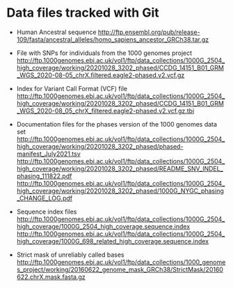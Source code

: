 
# Data files tracked with Git

- Human Ancestral sequence
http://ftp.ensembl.org/pub/release-109/fasta/ancestral_alleles/homo_sapiens_ancestor_GRCh38.tar.gz

- File with SNPs for individuals from the 1000 genomes project
http://ftp.1000genomes.ebi.ac.uk/vol1/ftp/data_collections/1000G_2504_high_coverage/working/20201028_3202_phased/CCDG_14151_B01_GRM_WGS_2020-08-05_chrX.filtered.eagle2-phased.v2.vcf.gz

- Index for Variant Call Format (VCF) file
http://ftp.1000genomes.ebi.ac.uk/vol1/ftp/data_collections/1000G_2504_high_coverage/working/20201028_3202_phased/CCDG_14151_B01_GRM_WGS_2020-08_05_chrX_filtered.eagle2-phased.v2.vcf.gz.tbi

- Documentation files for the phases version of the 1000 genomes data set
http://ftp.1000genomes.ebi.ac.uk/vol1/ftp/data_collections/1000G_2504_high_coverage/working/20201028_3202_phased/phased-manifest_July2021.tsv
http://ftp.1000genomes.ebi.ac.uk/vol1/ftp/data_collections/1000G_2504_high_coverage/working/20201028_3202_phased/README_SNV_INDEL_phasing_111822.pdf
http://ftp.1000genomes.ebi.ac.uk/vol1/ftp/data_collections/1000G_2504_high_coverage/working/20201028_3202_phased/1000G_NYGC_phasing_CHANGE_LOG.pdf

- Sequence index files
http://ftp.1000genomes.ebi.ac.uk/vol1/ftp/data_collections/1000G_2504_high_coverage/1000G_2504_high_coverage.sequence.index
http://ftp.1000genomes.ebi.ac.uk/vol1/ftp/data_collections/1000G_2504_high_coverage/1000G_698_related_high_coverage.sequence.index

- Strict mask of unreliably called bases
http://ftp.1000genomes.ebi.ac.uk/vol1/ftp/data_collections/1000_genomes_project/working/20160622_genome_mask_GRCh38/StrictMask/20160622.chrX.mask.fasta.gz





